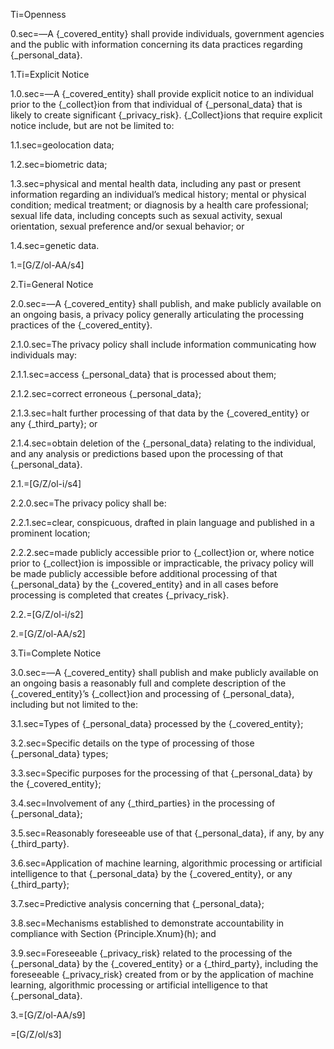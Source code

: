 
Ti=Openness

0.sec=—A {_covered_entity} shall provide individuals, government agencies and the public with information concerning its data practices regarding {_personal_data}.

1.Ti=Explicit Notice

1.0.sec=—A {_covered_entity} shall provide explicit notice to an individual prior to the {_collect}ion from that individual of {_personal_data} that is likely to create significant {_privacy_risk}.  {_Collect}ions that require explicit notice include, but are not be limited to:

1.1.sec=geolocation data;

1.2.sec=biometric data;

1.3.sec=physical and mental health data, including any past or present information regarding an individual’s medical history; mental or physical condition; medical treatment; or diagnosis by a health care professional;
sexual life data, including concepts such as sexual activity, sexual orientation, sexual preference and/or sexual behavior; or

1.4.sec=genetic data.

1.=[G/Z/ol-AA/s4]

2.Ti=General Notice

2.0.sec=—A {_covered_entity} shall publish, and make publicly available on an ongoing basis, a privacy policy generally articulating the processing practices of the {_covered_entity}.

2.1.0.sec=The privacy policy shall include information communicating how individuals may:

2.1.1.sec=access {_personal_data} that is  processed about them;

2.1.2.sec=correct erroneous {_personal_data};

2.1.3.sec=halt further processing of that data by the {_covered_entity} or any {_third_party}; or

2.1.4.sec=obtain deletion of the {_personal_data} relating to the individual, and any analysis or predictions based upon the processing of that {_personal_data}.

2.1.=[G/Z/ol-i/s4]

2.2.0.sec=The privacy policy shall be:

2.2.1.sec=clear, conspicuous, drafted in plain language and published in a prominent location;

2.2.2.sec=made publicly accessible prior to {_collect}ion or, where notice prior to {_collect}ion is impossible or impracticable, the privacy policy will be made publicly accessible before additional processing of that {_personal_data} by the {_covered_entity} and in all cases before processing is completed that creates {_privacy_risk}.

2.2.=[G/Z/ol-i/s2]

2.=[G/Z/ol-AA/s2]

3.Ti=Complete Notice

3.0.sec=—A {_covered_entity} shall publish and make publicly available on an ongoing basis a reasonably full and complete description of the {_covered_entity}’s {_collect}ion and processing of {_personal_data}, including but not limited to the:

3.1.sec=Types of {_personal_data} processed by the {_covered_entity};

3.2.sec=Specific details on the type of processing of those {_personal_data} types;

3.3.sec=Specific purposes for the processing of that {_personal_data} by the {_covered_entity};

3.4.sec=Involvement of any {_third_parties} in the processing of {_personal_data};

3.5.sec=Reasonably foreseeable use of that {_personal_data}, if any, by any {_third_party}.

3.6.sec=Application of machine learning, algorithmic processing or artificial intelligence to that {_personal_data} by the {_covered_entity}, or any {_third_party};

3.7.sec=Predictive analysis concerning that {_personal_data};

3.8.sec=Mechanisms established to demonstrate accountability in compliance with Section {Principle.Xnum}(h); and

3.9.sec=Foreseeable {_privacy_risk} related to the processing of the {_personal_data} by the {_covered_entity} or a {_third_party}, including the foreseeable {_privacy_risk} created from or by the application of machine learning, algorithmic processing or artificial intelligence to that {_personal_data}.

3.=[G/Z/ol-AA/s9]

=[G/Z/ol/s3]
